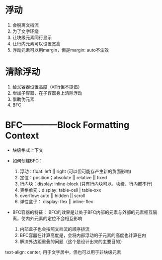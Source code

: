 # 浮动
1. 会脱离文档流
2. 为了文字环绕
3. 让块级元素同行显示
4. 让行内元素可以设置宽高
5. 浮动元素可以用margin，但是margin: auto不生效



# 清除浮动
1. 给父容器设置高度（可行但不提倡）
2. 增加子容器，在子容器身上清除浮动
3. 借助伪元素
4. BFC


# BFC————Block Formatting Context
- 块级格式上下文

- 如何创建BFC：
    1. 浮动：float: left || right (可以但可能存产生新的负面影响)
    2. 定位：position；absolute || relative || fixed
    3. 行内块：display: inline-block    (只有行内块可以，块级、行内都不行)
    4. 表格单元：display: table-cell | table-xxx
    5. overflow: auto || hidden || scroll
    6. 弹性盒子： display: flex || inline-flex


- BFC容器的特征：
BFC的效果是让处于BFC内部的元素与外部的元素相互隔离，使内外元素的定位不会相互影响
    1. 内部盒子也会按照文档流的顺序排流
    2. BFC容器在计算高度是，会将内部浮动的子元素的高度也计算在内
    3. 解决外边距重叠的问题（这个是设计出来的主要目的）



text-align: center;
用于文字居中，但也可以用于非块级元素